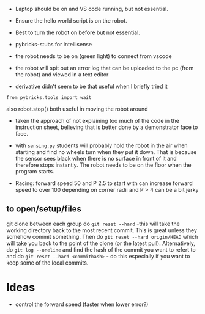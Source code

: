 - Laptop should be on and VS code running, but not essential.
- Ensure the hello world script is on the robot.
- Best to turn the robot on before but not essential.

- pybricks-stubs for intellisense

- the robot needs to be on (green light) to connect from vscode

- the robot will spit out an error log that can be uploaded to the pc (from the robot) and viewed in a text editor

- derivative didn't seem to be that useful when I briefly tried it

```
from pybricks.tools import wait
```
also robot.stop() both useful in moving the robot around

- taken the approach of not explaining too much of the code in the instruction sheet, believing that is better done by a demonstrator face to face.
- with `sensing.py` students will probably hold the robot in the air when starting and find no wheels turn when they put it down. That is because the sensor sees black when there is no surface in front of it and therefore stops instantly. The robot needs to be on the floor when the program starts.

- Racing: forward speed 50 and P 2.5 to start with can increase forward speed to over 100 depending on corner radii and P > 4 can be a bit jerky

## to open/setup/files
git clone <some repo>
between each group do `git reset --hard` -this will take the working directory back to the most recent commit. This is great unless they somehow commit something.
Then do `git reset --hard origin/HEAD` which will take you back to the point of the clone (or the latest pull). Alternatively, do `git log --oneline` and find the hash of the commit you want to refert to and do `git reset --hard <commithash>` - do this especially if you want to keep some of the local commits.

# Ideas
- control the forward speed (faster when lower error?)